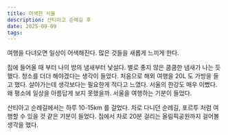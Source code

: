 ```yaml
---
title: 어색한 서울
description: 산티아고 순례길 후
date: 2025-09-09
tags:
---
```

여행을 다녀오면 일상이 어색해진다. 많은 것들을 새롭게 느끼게 한다.

집에 들어올 때 부터 나의 방의 냄새부터 낯설다. 별로 좋지 않은 쿰쿰한 냄새가 나는 듯 했다. 청소를 더더 해야겠다는 생각이 들었다. 처음으로 해외 여행을 20L 도 가방을 들고 했다. 살아가는데 생각보다는 필요한게 적다고 느꼈다. 서울의 한강도 매우 이뻤다. 왜 평소에 일상을 아름답게 보지 못했을까. 서울을 여행하는 기분이 들었다. 

산티아고 순례길에서는 하루 10-15km 를 걸었다. 차로 다니던 순례길, 포르투 처럼 여행할 수 있을 것 같은 기분이 들었다. 집에서 차로 20분 걸리는 올림픽공원까지 걸어볼 생각을 했다. 